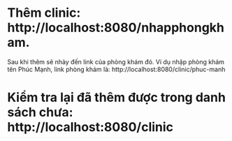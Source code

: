 # Thêm clinic: http://localhost:8080/nhapphongkham.
Sau khi thêm sẽ nhảy đến link của phòng khám đó. 
Ví dụ nhập phòng khám tên Phúc Mạnh, link phòng khám là: http://localhost:8080/clinic/phuc-manh
# Kiểm tra lại đã thêm được trong danh sách chưa: http://localhost:8080/clinic
